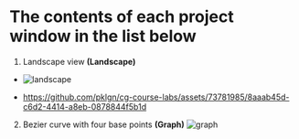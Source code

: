 # The contents of each project window in the list below
1. Landscape view **(Landscape)** 
* ![landscape](https://github.com/pklgn/cg-course-labs/assets/73781985/6b471fc0-4820-494a-94eb-7c806ac2b2a9)

* https://github.com/pklgn/cg-course-labs/assets/73781985/8aaab45d-c6d2-4414-a8eb-0878844f5b1d


2. Bezier curve with four base points **(Graph)** ![graph](https://github.com/pklgn/cg-course-labs/assets/73781985/99001f95-0c57-4f07-956d-9bf37437f652)
